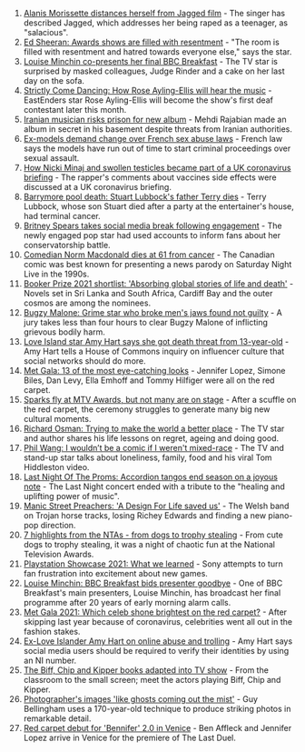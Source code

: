 1. [Alanis Morissette distances herself from Jagged film](https://www.bbc.co.uk/news/entertainment-arts-58571545?at_medium=RSS&at_campaign=KARANGA) - The singer has described Jagged, which addresses her being raped as a teenager, as "salacious".
2. [Ed Sheeran: Awards shows are filled with resentment](https://www.bbc.co.uk/news/entertainment-arts-58569700?at_medium=RSS&at_campaign=KARANGA) - "The room is filled with resentment and hatred towards everyone else," says the star.
3. [Louise Minchin co-presents her final BBC Breakfast](https://www.bbc.co.uk/news/entertainment-arts-58569518?at_medium=RSS&at_campaign=KARANGA) - The TV star is surprised by masked colleagues, Judge Rinder and a cake on her last day on the sofa.
4. [Strictly Come Dancing: How Rose Ayling-Ellis will hear the music](https://www.bbc.co.uk/news/entertainment-arts-57867412?at_medium=RSS&at_campaign=KARANGA) - EastEnders star Rose Ayling-Ellis will become the show's first deaf contestant later this month.
5. [Iranian musician risks prison for new album](https://www.bbc.co.uk/news/entertainment-arts-58557984?at_medium=RSS&at_campaign=KARANGA) - Mehdi Rajabian made an album in secret in his basement despite threats from Iranian authorities.
6. [Ex-models demand change over French sex abuse laws](https://www.bbc.co.uk/news/entertainment-arts-58562149?at_medium=RSS&at_campaign=KARANGA) - French law says the models have run out of time to start criminal proceedings over sexual assault.
7. [How Nicki Minaj and swollen testicles became part of a UK coronavirus briefing](https://www.bbc.co.uk/news/newsbeat-58571353?at_medium=RSS&at_campaign=KARANGA) - The rapper's comments about vaccines side effects were discussed at a UK coronavirus briefing.
8. [Barrymore pool death: Stuart Lubbock's father Terry dies](https://www.bbc.co.uk/news/uk-england-essex-58571515?at_medium=RSS&at_campaign=KARANGA) - Terry Lubbock, whose son Stuart died after a party at the entertainer's house, had terminal cancer.
9. [Britney Spears takes social media break following engagement](https://www.bbc.co.uk/news/world-us-canada-58568256?at_medium=RSS&at_campaign=KARANGA) - The newly engaged pop star had used accounts to inform fans about her conservatorship battle.
10. [Comedian Norm Macdonald dies at 61 from cancer](https://www.bbc.co.uk/news/world-us-canada-58565272?at_medium=RSS&at_campaign=KARANGA) - The Canadian comic was best known for presenting a news parody on Saturday Night Live in the 1990s.
11. [Booker Prize 2021 shortlist: 'Absorbing global stories of life and death'](https://www.bbc.co.uk/news/entertainment-arts-58558396?at_medium=RSS&at_campaign=KARANGA) - Novels set in Sri Lanka and South Africa, Cardiff Bay and the outer cosmos are among the nominees.
12. [Bugzy Malone: Grime star who broke men's jaws found not guilty](https://www.bbc.co.uk/news/uk-england-manchester-58562875?at_medium=RSS&at_campaign=KARANGA) - A jury takes less than four hours to clear Bugzy Malone of inflicting grievous bodily harm.
13. [Love Island star Amy Hart says she got death threat from 13-year-old](https://www.bbc.co.uk/news/entertainment-arts-58558394?at_medium=RSS&at_campaign=KARANGA) - Amy Hart tells a House of Commons inquiry on influencer culture that social networks should do more.
14. [Met Gala: 13 of the most eye-catching looks](https://www.bbc.co.uk/news/entertainment-arts-58537575?at_medium=RSS&at_campaign=KARANGA) - Jennifer Lopez, Simone Biles, Dan Levy, Ella Emhoff and Tommy Hilfiger were all on the red carpet.
15. [Sparks fly at MTV Awards, but not many are on stage](https://www.bbc.co.uk/news/entertainment-arts-58543114?at_medium=RSS&at_campaign=KARANGA) - After a scuffle on the red carpet, the ceremony struggles to generate many big new cultural moments.
16. [Richard Osman: Trying to make the world a better place](https://www.bbc.co.uk/news/entertainment-arts-58427561?at_medium=RSS&at_campaign=KARANGA) - The TV star and author shares his life lessons on regret, ageing and doing good.
17. [Phil Wang: I wouldn’t be a comic if I weren't mixed-race](https://www.bbc.co.uk/news/entertainment-arts-58465277?at_medium=RSS&at_campaign=KARANGA) - The TV and stand-up star talks about loneliness, family, food and his viral Tom Hiddleston video.
18. [Last Night Of The Proms: Accordion tangos end season on a joyous note](https://www.bbc.co.uk/news/entertainment-arts-58533541?at_medium=RSS&at_campaign=KARANGA) - The Last Night concert ended with a tribute to the "healing and uplifting power of music".
19. [Manic Street Preachers: 'A Design For Life saved us'](https://www.bbc.co.uk/news/entertainment-arts-58460903?at_medium=RSS&at_campaign=KARANGA) - The Welsh band on Trojan horse tracks, losing Richey Edwards and finding a new piano-pop direction.
20. [7 highlights from the NTAs - from dogs to trophy stealing](https://www.bbc.co.uk/news/entertainment-arts-58509116?at_medium=RSS&at_campaign=KARANGA) - From cute dogs to trophy stealing, it was a night of chaotic fun at the National Television Awards.
21. [Playstation Showcase 2021: What we learned](https://www.bbc.co.uk/news/newsbeat-58513874?at_medium=RSS&at_campaign=KARANGA) - Sony attempts to turn fan frustration into excitement about new games.
22. [Louise Minchin: BBC Breakfast bids presenter goodbye](https://www.bbc.co.uk/news/entertainment-arts-58574340?at_medium=RSS&at_campaign=KARANGA) - One of BBC Breakfast's main presenters, Louise Minchin, has broadcast her final programme after 20 years of early morning alarm calls.
23. [Met Gala 2021: Which celeb shone brightest on the red carpet?](https://www.bbc.co.uk/news/entertainment-arts-58555511?at_medium=RSS&at_campaign=KARANGA) - After skipping last year because of coronavirus, celebrities went all out in the fashion stakes.
24. [Ex-Love Islander Amy Hart on online abuse and trolling](https://www.bbc.co.uk/news/uk-politics-58559164?at_medium=RSS&at_campaign=KARANGA) - Amy Hart says social media users should be required to verify their identities by using an NI number.
25. [The Biff, Chip and Kipper books adapted into TV show](https://www.bbc.co.uk/news/entertainment-arts-58506089?at_medium=RSS&at_campaign=KARANGA) - From the classroom to the small screen; meet the actors playing Biff, Chip and Kipper.
26. [Photographer's images 'like ghosts coming out the mist'](https://www.bbc.co.uk/news/uk-england-bristol-58505275?at_medium=RSS&at_campaign=KARANGA) - Guy Bellingham uses a 170-year-old technique to produce striking photos in remarkable detail.
27. [Red carpet debut for 'Bennifer' 2.0 in Venice](https://www.bbc.co.uk/news/entertainment-arts-58527312?at_medium=RSS&at_campaign=KARANGA) - Ben Affleck and Jennifer Lopez arrive in Venice for the premiere of The Last Duel.

